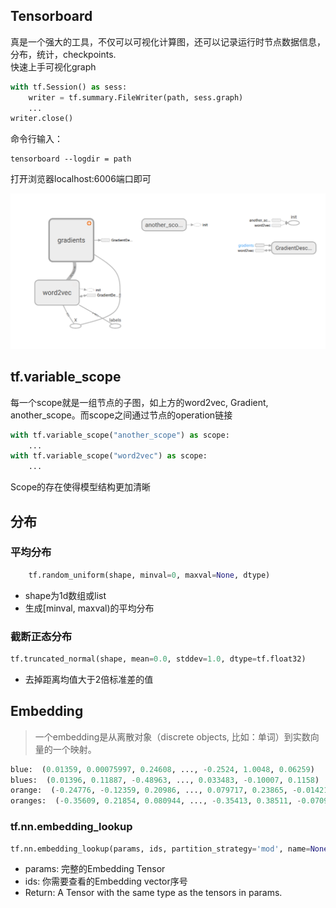 ## Tensorboard
真是一个强大的工具，不仅可以可视化计算图，还可以记录运行时节点数据信息，分布，统计，checkpoints.  
快速上手可视化graph
```python
with tf.Session() as sess:
    writer = tf.summary.FileWriter(path, sess.graph)
    ...
writer.close()
```
命令行输入：
```shell
tensorboard --logdir = path
```
打开浏览器localhost:6006端口即可

![](figures/tensorboard.png)

## tf.variable_scope
每一个scope就是一组节点的子图，如上方的word2vec, Gradient, another_scope。而scope之间通过节点的operation链接
```python
with tf.variable_scope("another_scope") as scope:
    ...
with tf.variable_scope("word2vec") as scope:
    ...
```
Scope的存在使得模型结构更加清晰

## 分布  
### 平均分布
```python
    tf.random_uniform(shape, minval=0, maxval=None, dtype) 
```
- shape为1d数组或list
- 生成[minval, maxval)的平均分布 

### 截断正态分布
```python
tf.truncated_normal(shape, mean=0.0, stddev=1.0, dtype=tf.float32)
```
- 去掉距离均值大于2倍标准差的值

## Embedding
>一个embedding是从离散对象（discrete objects, 比如：单词）到实数向量的一个映射。 
```python 
blue:  (0.01359, 0.00075997, 0.24608, ..., -0.2524, 1.0048, 0.06259)
blues:  (0.01396, 0.11887, -0.48963, ..., 0.033483, -0.10007, 0.1158)
orange:  (-0.24776, -0.12359, 0.20986, ..., 0.079717, 0.23865, -0.014213)
oranges:  (-0.35609, 0.21854, 0.080944, ..., -0.35413, 0.38511, -0.070976)
```
### tf.nn.embedding_lookup
```python
tf.nn.embedding_lookup(params, ids, partition_strategy='mod', name=None, validate_indices=True, max_norm=None)
```
- params: 完整的Embedding Tensor
- ids: 你需要查看的Embedding vector序号
- Return: A Tensor with the same type as the tensors in params.  

